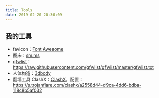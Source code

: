 ```yaml
---
title: Tools
date: 2019-02-20 20:30:09
---
```


## 我的工具

- favicon：[Font Awesome](https://fontawesome.com/icons?d=gallery)
- 图床：[sm.ms](https://sm.ms)
- [gfwlist](https://github.com/gfwlist/gfwlist)：https://raw.githubusercontent.com/gfwlist/gfwlist/master/gfwlist.txt
- 人体构造：[3dbody](https://www.3dbody.com/)
- 翻墙工具 ClashX：[ClashX](https://github.com/yichengchen/clashX/)，配置：https://s.trojanflare.com/clashx/a2558d44-d9ca-4dd6-bdba-118c8b5af032
